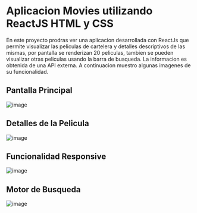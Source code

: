 # Aplicacion Movies utilizando ReactJS HTML y CSS

En este proyecto prodras ver una aplicacion desarrollada con ReactJs que permite visualizar las peliculas de cartelera y detalles descriptivos de las mismas, por pantalla se renderizan 20 peliculas, tambien se pueden visualizar otras peliculas usando la barra de busqueda. La informacion es obtenida de una API externa. A continuacion muestro algunas imagenes de su funcionalidad.

## Pantalla Principal
![image](https://user-images.githubusercontent.com/81599890/130869891-9c6af9a0-3f0e-4bd2-9838-3c34a79f8807.png)

## Detalles de la Pelicula
![image](https://user-images.githubusercontent.com/81599890/130870073-548cbbce-c20d-4d0a-ac81-9111e6d2ef8b.png)

## Funcionalidad Responsive
![image](https://user-images.githubusercontent.com/81599890/130870247-7771b314-9f49-42ea-a161-16e60b6338f0.png)

## Motor de Busqueda
![image](https://user-images.githubusercontent.com/81599890/130870339-af321834-fea6-4738-a56f-3acae9401ca8.png)

